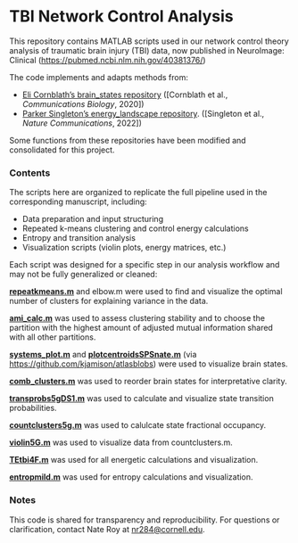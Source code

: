 # TBI Network Control Analysis

This repository contains MATLAB scripts used in our network control theory analysis of traumatic brain injury (TBI) data, now published in NeuroImage: Clinical (https://pubmed.ncbi.nlm.nih.gov/40381376/)

The code implements and adapts methods from:
- [Eli Cornblath’s brain_states repository](https://github.com/ejcorn/brain_states) ([Cornblath et al., *Communications Biology*, 2020])
- [Parker Singleton’s energy_landscape repository](https://github.com/singlesp/energy_landscape). ([Singleton et al., *Nature Communications*, 2022])

Some functions from these repositories have been modified and consolidated for this project.

### Contents
The scripts here are organized to replicate the full pipeline used in the corresponding manuscript, including:
- Data preparation and input structuring
- Repeated k-means clustering and control energy calculations
- Entropy and transition analysis
- Visualization scripts (violin plots, energy matrices, etc.)

Each script was designed for a specific step in our analysis workflow and may not be fully generalized or cleaned:

[**repeatkmeans.m**](repeatkmeans.m) and elbow.m were used to find and visualize the optimal number of clusters for explaining variance in the data.

[**ami_calc.m**](ami_calc.m) was used to assess clustering stability and to choose the partition with the highest amount of adjusted mutual information shared with all other partitions.

[**systems_plot.m**](systems_plot.m) and [**plotcentroidsSPSnate.m**](plotcentroidsSPSnate.m) (via https://github.com/kjamison/atlasblobs) were used to visualize brain states.

[**comb_clusters.m**](comb_clusters.m) was used to reorder brain states for interpretative clarity.

[**transprobs5gDS1.m**](transprobs5gDS1.m) was used to calculate and visualize state transition probabilities.

[**countclusters5g.m**](countclusters5g.m) was used to calulcate state fractional occupancy.

[**violin5G.m**](violin5g.m) was used to visualize data from countclusters.m.

[**TEtbi4F.m**](TEtbi4F.m) was used for all energetic calculations and visualization.

[**entropmild.m**](entropmild.m) was used for entropy calculations and visualization.

### Notes
This code is shared for transparency and reproducibility. For questions or clarification, contact Nate Roy at nr284@cornell.edu.

